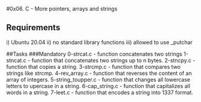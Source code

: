 #0x06. C - More pointers, arrays and strings

## Requirements
i) Ubuntu 20.04
ii) no standard library functions
iii) allowed to use _putchar

##Tasks
###Mandatory
0-strcat.c - function concatenates two strings
1-stncat.c - function that concatenates two strings up to n bytes.
2-stncpy.c - function that copies a string.
3-strcmp.c - function that compares two strings like strcmp.
4-rev_array.c - function that reverses the content of an array of integers.
5-string_toupper.c - function that changes all lowercase letters to upercase in a string.
6-cap_string.c - function that capitalizes all words in a string.
7-leet.c - function that encodes a string into 1337 format.

